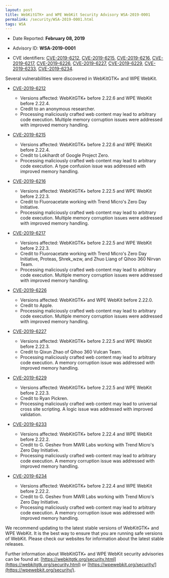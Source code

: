 ```yaml
---
layout: post
title: WebKitGTK+ and WPE WebKit Security Advisory WSA-2019-0001
permalink: /security/WSA-2019-0001.html
tags: WSA
---
```


* Date Reported: **February 08, 2019**

* Advisory ID: **WSA-2019-0001**

* CVE identifiers: [CVE-2019-6212](#CVE-2019-6212), [CVE-2019-6215](#CVE-2019-6215),
  [CVE-2019-6216](#CVE-2019-6216), [CVE-2019-6217](#CVE-2019-6217),
  [CVE-2019-6226](#CVE-2019-6226), [CVE-2019-6227](#CVE-2019-6227),
  [CVE-2019-6229](#CVE-2019-6229), [CVE-2019-6233](#CVE-2019-6233),
  [CVE-2019-6234](#CVE-2019-6234).


Several vulnerabilities were discovered in WebKitGTK+ and WPE WebKit.

* <a name="CVE-2019-6212" href="https://cve.mitre.org/cgi-bin/cvename.cgi?name=CVE-2019-6212">CVE-2019-6212</a>
  * Versions affected: WebKitGTK+ before 2.22.6 and WPE WebKit before
    2.22.4.
  * Credit to an anonymous researcher.
  * Processing maliciously crafted web content may lead to arbitrary
    code execution. Multiple memory corruption issues were addressed
    with improved memory handling.

* <a name="CVE-2019-6215" href="https://cve.mitre.org/cgi-bin/cvename.cgi?name=CVE-2019-6215">CVE-2019-6215</a>
  * Versions affected: WebKitGTK+ before 2.22.6 and WPE WebKit before
    2.22.4.
  * Credit to Lokihardt of Google Project Zero.
  * Processing maliciously crafted web content may lead to arbitrary
    code execution. A type confusion issue was addressed with improved
    memory handling.

* <a name="CVE-2019-6216" href="https://cve.mitre.org/cgi-bin/cvename.cgi?name=CVE-2019-6216">CVE-2019-6216</a>
  * Versions affected: WebKitGTK+ before 2.22.5 and WPE WebKit before
    2.22.3.
  * Credit to Fluoroacetate working with Trend Micro's Zero Day
    Initiative.
  * Processing maliciously crafted web content may lead to arbitrary
    code execution. Multiple memory corruption issues were addressed
    with improved memory handling.

* <a name="CVE-2019-6217" href="https://cve.mitre.org/cgi-bin/cvename.cgi?name=CVE-2019-6217">CVE-2019-6217</a>
  * Versions affected: WebKitGTK+ before 2.22.5 and WPE WebKit before
    2.22.3.
  * Credit to Fluoroacetate working with Trend Micro's Zero Day
    Initiative, Proteas, Shrek_wzw, and Zhuo Liang of Qihoo 360 Nirvan
    Team.
  * Processing maliciously crafted web content may lead to arbitrary
    code execution. Multiple memory corruption issues were addressed
    with improved memory handling.

* <a name="CVE-2019-6226" href="https://cve.mitre.org/cgi-bin/cvename.cgi?name=CVE-2019-6226">CVE-2019-6226</a>
  * Versions affected: WebKitGTK+ and WPE WebKit before 2.22.0.
  * Credit to Apple.
  * Processing maliciously crafted web content may lead to arbitrary
    code execution. Multiple memory corruption issues were addressed
    with improved memory handling.

* <a name="CVE-2019-6227" href="https://cve.mitre.org/cgi-bin/cvename.cgi?name=CVE-2019-6227">CVE-2019-6227</a>
  * Versions affected: WebKitGTK+ before 2.22.5 and WPE WebKit before
    2.22.3.
  * Credit to Qixun Zhao of Qihoo 360 Vulcan Team.
  * Processing maliciously crafted web content may lead to arbitrary
    code execution. A memory corruption issue was addressed with
    improved memory handling.

* <a name="CVE-2019-6229" href="https://cve.mitre.org/cgi-bin/cvename.cgi?name=CVE-2019-6229">CVE-2019-6229</a>
  * Versions affected: WebKitGTK+ before 2.22.5 and WPE WebKit before
    2.22.3.
  * Credit to Ryan Pickren.
  * Processing maliciously crafted web content may lead to universal
    cross site scripting. A logic issue was addressed with improved
    validation.

* <a name="CVE-2019-6233" href="https://cve.mitre.org/cgi-bin/cvename.cgi?name=CVE-2019-6233">CVE-2019-6233</a>
  * Versions affected: WebKitGTK+ before 2.22.4 and WPE WebKit before
    2.22.2.
  * Credit to G. Geshev from MWR Labs working with Trend Micro's Zero
    Day Initiative.
  * Processing maliciously crafted web content may lead to arbitrary
    code execution. A memory corruption issue was addressed with
    improved memory handling.

* <a name="CVE-2019-6234" href="https://cve.mitre.org/cgi-bin/cvename.cgi?name=CVE-2019-6234">CVE-2019-6234</a>
  * Versions affected: WebKitGTK+ before 2.22.4 and WPE WebKit before
    2.22.2.
  * Credit to G. Geshev from MWR Labs working with Trend Micro's Zero
    Day Initiative.
  * Processing maliciously crafted web content may lead to arbitrary
    code execution. A memory corruption issue was addressed with
    improved memory handling.


We recommend updating to the latest stable versions of WebKitGTK+ and
WPE WebKit. It is the best way to ensure that you are running safe
versions of WebKit. Please check our websites for information about the
latest stable releases.

Further information about WebKitGTK+ and WPE WebKit security advisories can be found at:
[https://webkitgtk.org/security.html](https://webkitgtk.org/security.html) or [https://wpewebkit.org/security/](https://wpewebkit.org/security/).
